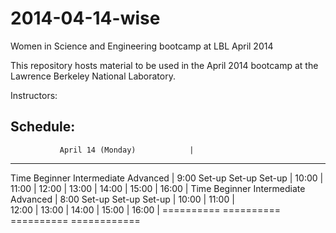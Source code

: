 2014-04-14-wise
===============

Women in Science and Engineering bootcamp at LBL April 2014

This repository hosts material to be used in the April 2014 bootcamp at the 
Lawrence Berkeley National Laboratory. 

Instructors:



Schedule:
---------------------------------------------
               April 14 (Monday)            | 
---------------------------------------------
Time       Beginner   Intermediate Advanced |
9:00        Set-up    Set-up     Set-up     |
10:00                                       | 
11:00                                       | 
12:00                                       | 
13:00                                       | 
14:00                                       | 
15:00                                       | 
16:00                                       | 
Time       Beginner   Intermediate Advanced |
8:00        Set-up    Set-up     Set-up     |
10:00                                       | 
11:00                                       |  
12:00                                       | 
13:00                                       | 
14:00                                       | 
15:00                                       | 
16:00                                       | 
========== ========== ========== ============
